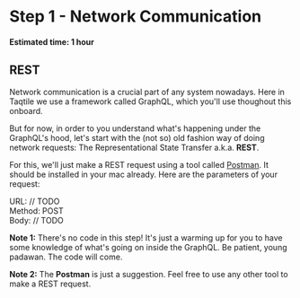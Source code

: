 # Step 1 - Network Communication
#### Estimated time: 1 hour

## REST
Network communication is a crucial part of any system nowadays. Here in Taqtile we use a framework called GraphQL, which you'll use thoughout this onboard.

But for now, in order to you understand what's happening under the GraphQL's hood, let's start with the (not so) old fashion way of doing network requests: The Representational State Transfer a.k.a. **REST**.

For this, we'll just make a REST request using a tool called [Postman](https://www.getpostman.com/). It should be installed in your mac already. Here are the parameters of your request:

URL: // TODO <br/>
Method: POST <br/>
Body: // TODO

**Note 1:** There's no code in this step! It's just a warming up for you to have some knowledge of what's going on inside the GraphQL. Be patient, young padawan. The code will come.

**Note 2:** The **Postman** is just a suggestion. Feel free to use any other tool to make a REST request.<br/>


